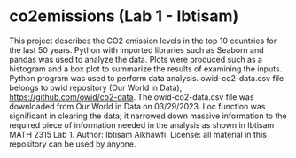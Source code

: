 # co2emissions (Lab 1 - Ibtisam)
This project describes the CO2 emission levels in the top 10 countries for the last 50 years. Python with imported libraries such as Seaborn and pandas was used to analyze the data. Plots were produced such as a histogram and a box plot to summarize the results of examining the inputs.
Python program was used to perform data analysis.
owid-co2-data.csv file belongs to owid repository (Our World in Data), https://github.com/owid/co2-data. The owid-co2-data.csv file was downloaded from Our World in Data on 03/29/2023.
Loc function was significant in clearing the data; it narrowed down massive information to the required piece of information needed in the analysis as shown in Ibtisam MATH 2315 Lab 1. 
Author: Ibtisam Alkhawfi.
License: all material in this repository can be used by anyone. 
